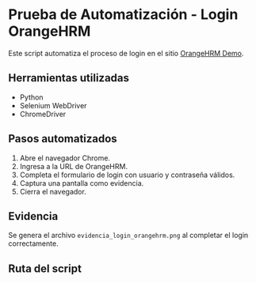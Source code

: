 # Prueba de Automatización - Login OrangeHRM

Este script automatiza el proceso de login en el sitio [OrangeHRM Demo](https://opensource-demo.orangehrmlive.com/).

## Herramientas utilizadas

- Python
- Selenium WebDriver
- ChromeDriver

## Pasos automatizados

1. Abre el navegador Chrome.
2. Ingresa a la URL de OrangeHRM.
3. Completa el formulario de login con usuario y contraseña válidos.
4. Captura una pantalla como evidencia.
5. Cierra el navegador.

## Evidencia

Se genera el archivo `evidencia_login_orangehrm.png` al completar el login correctamente.

## Ruta del script

